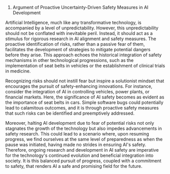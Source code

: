 1. Argument of Proactive Uncertainty-Driven Safety Measures in AI Development

Artificial Intelligence, much like any transformative technology, is accompanied by a level of unpredictability. However, this unpredictability should not be conflated with inevitable peril. Instead, it should act as a stimulus for rigorous research in AI alignment and safety measures. The proactive identification of risks, rather than a passive fear of them, facilitates the development of strategies to mitigate potential dangers before they arise. This approach echoes the historical integration of safety mechanisms in other technological progressions, such as the implementation of seat belts in vehicles or the establishment of clinical trials in medicine.

Recognizing risks should not instill fear but inspire a solutionist mindset that encourages the pursuit of safety-enhancing innovations. For instance, consider the integration of AI in controlling vehicles, power plants, or financial markets. Here, the significance of AI safety becomes as evident as the importance of seat belts in cars. Simple software bugs could potentially lead to calamitous outcomes, and it is through proactive safety measures that such risks can be identified and preemptively addressed.

Moreover, halting AI development due to fear of potential risks not only stagnates the growth of the technology but also impedes advancements in safety research. This could lead to a scenario where, upon resuming progress, we find ourselves at the same level of preparedness as when the pause was initiated, having made no strides in ensuring AI's safety. Therefore, ongoing research and development in AI safety are imperative for the technology's continued evolution and beneficial integration into society. It is this balanced pursuit of progress, coupled with a commitment to safety, that renders AI a safe and promising field for the future.